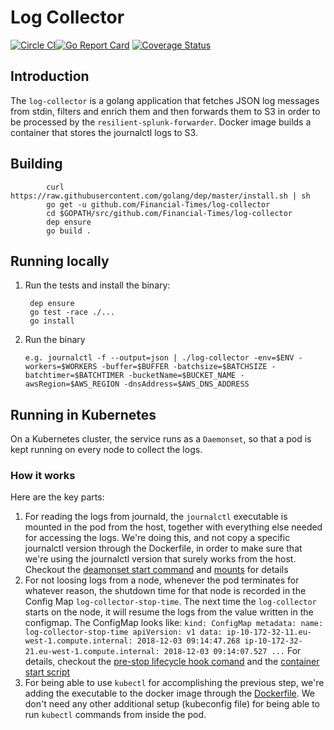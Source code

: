 # Log Collector

[![Circle CI](https://circleci.com/gh/Financial-Times/log-collector/tree/master.png?style=shield)](https://circleci.com/gh/Financial-Times/log-collector/tree/master)[![Go Report Card](https://goreportcard.com/badge/github.com/Financial-Times/log-collector)](https://goreportcard.com/report/github.com/Financial-Times/log-collector) [![Coverage Status](https://coveralls.io/repos/github/Financial-Times/log-collector/badge.svg)](https://coveralls.io/github/Financial-Times/log-collector)

## Introduction
The `log-collector` is a golang application that fetches JSON log messages from stdin, filters and enrich them and then forwards them to S3 in order to be processed by the `resilient-splunk-forwarder`.
Docker image builds a container that stores the journalctl logs to S3.

## Building
```
        curl https://raw.githubusercontent.com/golang/dep/master/install.sh | sh
        go get -u github.com/Financial-Times/log-collector
        cd $GOPATH/src/github.com/Financial-Times/log-collector
        dep ensure
        go build .
```

## Running locally

1. Run the tests and install the binary:

        dep ensure
        go test -race ./...
        go install

2. Run the binary
    ```
    e.g. journalctl -f --output=json | ./log-collector -env=$ENV -workers=$WORKERS -buffer=$BUFFER -batchsize=$BATCHSIZE -batchtimer=$BATCHTIMER -bucketName=$BUCKET_NAME -awsRegion=$AWS_REGION -dnsAddress=$AWS_DNS_ADDRESS
    ```

## Running in Kubernetes
On a Kubernetes cluster, the service runs as a `Daemonset`, so that a pod is kept running on every node to collect the logs.

### How it works

Here are the key parts:

1. For reading the logs from journald, the `journalctl` executable is mounted in the pod from the host, together with everything else needed for accessing the logs.
   We're doing this, and not copy a specific journalctl version through the Dockerfile, in order to make sure that we're using the journalctl version that surely works from the host.
   Checkout the [deamonset start command](helm/log-collector/templates/daemonset.yaml#L84) and [mounts](helm/log-collector/templates/daemonset.yaml#L101) for details
1. For not loosing logs from a node, whenever the pod terminates for whatever reason, the shutdown time for that node is recorded in the Config Map `log-collector-stop-time`.
    The next time the `log-collector` starts on the node, it will resume the logs from the value written in the configmap.
    The ConfigMap looks like:
       ```
       kind: ConfigMap
       metadata:
         name: log-collector-stop-time
       apiVersion: v1
       data:
         ip-10-172-32-11.eu-west-1.compute.internal: 2018-12-03 09:14:47.268
         ip-10-172-32-21.eu-west-1.compute.internal: 2018-12-03 09:14:07.527
         ...
       ```
    For details, checkout the [pre-stop lifecycle hook comand](helm/log-collector/templates/daemonset.yaml#L87) and the [container start script](helm/log-collector/templates/daemonset.yaml#L76)
1. For being able to use `kubectl` for accomplishing the previous step, we're adding the executable to the docker image through the [Dockerfile](Dockerfile#L36).
    We don't need any other additional setup (kubeconfig file) for being able to run `kubectl` commands from inside the pod.

